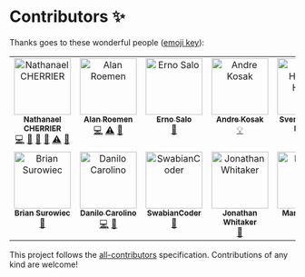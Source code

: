 
# Contributors ✨

Thanks goes to these wonderful people
([emoji key](https://allcontributors.org/docs/en/emoji-key)):

<!-- ALL-CONTRIBUTORS-LIST:START - Do not remove or modify this section -->
<!-- prettier-ignore-start -->
<!-- markdownlint-disable -->
<table>
  <tbody>
    <tr>
      <td align="center" valign="top" width="14.28%"><a href="https://nathanaelcherrier.com"><img src="https://avatars0.githubusercontent.com/u/3090112?v=4?s=100" width="100px;" alt="Nathanael CHERRIER"/><br /><sub><b>Nathanael CHERRIER</b></sub></a><br /><a href="https://github.com/mindsers/changelog-reader-action/commits?author=mindsers" title="Code">💻</a> <a href="https://github.com/mindsers/changelog-reader-action/commits?author=mindsers" title="Documentation">📖</a> <a href="https://github.com/mindsers/changelog-reader-action/pulls?q=is%3Apr+reviewed-by%3Amindsers" title="Reviewed Pull Requests">👀</a> <a href="#question-mindsers" title="Answering Questions">💬</a> <a href="https://github.com/mindsers/changelog-reader-action/commits?author=mindsers" title="Tests">⚠️</a> <a href="#maintenance-mindsers" title="Maintenance">🚧</a></td>
      <td align="center" valign="top" width="14.28%"><a href="https://roemen.company"><img src="https://avatars1.githubusercontent.com/u/796505?v=4?s=100" width="100px;" alt="Alan Roemen"/><br /><sub><b>Alan Roemen</b></sub></a><br /><a href="https://github.com/mindsers/changelog-reader-action/commits?author=aroemen" title="Code">💻</a> <a href="https://github.com/mindsers/changelog-reader-action/commits?author=aroemen" title="Tests">⚠️</a> <a href="#ideas-aroemen" title="Ideas, Planning, & Feedback">🤔</a></td>
      <td align="center" valign="top" width="14.28%"><a href="http://endormi.io"><img src="https://avatars3.githubusercontent.com/u/39559256?v=4?s=100" width="100px;" alt="Erno Salo"/><br /><sub><b>Erno Salo</b></sub></a><br /><a href="https://github.com/mindsers/changelog-reader-action/commits?author=endormi" title="Documentation">📖</a></td>
      <td align="center" valign="top" width="14.28%"><a href="https://github.com/andrekosak"><img src="https://avatars1.githubusercontent.com/u/6382243?v=4?s=100" width="100px;" alt="Andre Kosak"/><br /><sub><b>Andre Kosak</b></sub></a><br /><a href="#example-andrekosak" title="Examples">💡</a></td>
      <td align="center" valign="top" width="14.28%"><a href="https://svenstaro.org"><img src="https://avatars0.githubusercontent.com/u/1664?v=4?s=100" width="100px;" alt="Sven-Hendrik Haase"/><br /><sub><b>Sven-Hendrik Haase</b></sub></a><br /><a href="#example-svenstaro" title="Examples">💡</a></td>
      <td align="center" valign="top" width="14.28%"><a href="https://alexesprit.com"><img src="https://avatars1.githubusercontent.com/u/1119267?v=4?s=100" width="100px;" alt="Alexey"/><br /><sub><b>Alexey</b></sub></a><br /><a href="https://github.com/mindsers/changelog-reader-action/commits?author=alexesprit" title="Documentation">📖</a></td>
      <td align="center" valign="top" width="14.28%"><a href="https://github.com/farfromrefug"><img src="https://avatars.githubusercontent.com/u/655344?v=4?s=100" width="100px;" alt="farfromrefuge"/><br /><sub><b>farfromrefuge</b></sub></a><br /><a href="https://github.com/mindsers/changelog-reader-action/commits?author=farfromrefug" title="Code">💻</a></td>
    </tr>
    <tr>
      <td align="center" valign="top" width="14.28%"><a href="http://onlypans.pizza"><img src="https://avatars.githubusercontent.com/u/831974?v=4?s=100" width="100px;" alt="Brian Surowiec"/><br /><sub><b>Brian Surowiec</b></sub></a><br /><a href="https://github.com/mindsers/changelog-reader-action/issues?q=author%3Axt0rted" title="Bug reports">🐛</a></td>
      <td align="center" valign="top" width="14.28%"><a href="https://github.com/danilogco"><img src="https://avatars.githubusercontent.com/u/3433530?v=4?s=100" width="100px;" alt="Danilo Carolino"/><br /><sub><b>Danilo Carolino</b></sub></a><br /><a href="https://github.com/mindsers/changelog-reader-action/commits?author=danilogco" title="Code">💻</a> <a href="https://github.com/mindsers/changelog-reader-action/issues?q=author%3Adanilogco" title="Bug reports">🐛</a></td>
      <td align="center" valign="top" width="14.28%"><a href="https://github.com/SwabianCoder"><img src="https://avatars.githubusercontent.com/u/43047586?v=4?s=100" width="100px;" alt="SwabianCoder"/><br /><sub><b>SwabianCoder</b></sub></a><br /><a href="https://github.com/mindsers/changelog-reader-action/issues?q=author%3ASwabianCoder" title="Bug reports">🐛</a></td>
      <td align="center" valign="top" width="14.28%"><a href="http://jon-whit.me"><img src="https://avatars.githubusercontent.com/u/2899204?v=4?s=100" width="100px;" alt="Jonathan Whitaker"/><br /><sub><b>Jonathan Whitaker</b></sub></a><br /><a href="#ideas-jon-whit" title="Ideas, Planning, & Feedback">🤔</a></td>
      <td align="center" valign="top" width="14.28%"><a href="https://github.com/mrks115"><img src="https://avatars.githubusercontent.com/u/3636209?v=4?s=100" width="100px;" alt="Markus Brüx"/><br /><sub><b>Markus Brüx</b></sub></a><br /><a href="https://github.com/mindsers/changelog-reader-action/commits?author=mrks115" title="Code">💻</a></td>
      <td align="center" valign="top" width="14.28%"><a href="https://github.com/guihkx"><img src="https://avatars.githubusercontent.com/u/626206?v=4?s=100" width="100px;" alt="Guilherme Silva"/><br /><sub><b>Guilherme Silva</b></sub></a><br /><a href="https://github.com/mindsers/changelog-reader-action/issues?q=author%3Aguihkx" title="Bug reports">🐛</a></td>
      <td align="center" valign="top" width="14.28%"><a href="https://github.com/stronk7"><img src="https://avatars.githubusercontent.com/u/167147?v=4?s=100" width="100px;" alt="Eloy Lafuente"/><br /><sub><b>Eloy Lafuente</b></sub></a><br /><a href="https://github.com/mindsers/changelog-reader-action/commits?author=stronk7" title="Documentation">📖</a></td>
    </tr>
  </tbody>
</table>

<!-- markdownlint-restore -->
<!-- prettier-ignore-end -->

<!-- ALL-CONTRIBUTORS-LIST:END -->

This project follows the
[all-contributors](https://github.com/all-contributors/all-contributors)
specification. Contributions of any kind are welcome!
